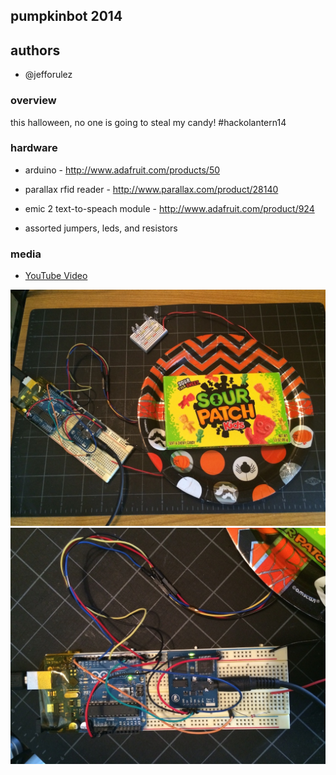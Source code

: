 
## pumpkinbot 2014

## authors

+ @jefforulez

### overview

this halloween, no one is going to steal my candy!  #hackolantern14
 
### hardware

- arduino - http://www.adafruit.com/products/50

- parallax rfid reader - http://www.parallax.com/product/28140

- emic 2 text-to-speach module - http://www.adafruit.com/product/924

- assorted jumpers, leds, and resistors

### media

+ [YouTube Video](https://www.youtube.com/watch?v=maNxQ23WhIE)

![](https://raw.githubusercontent.com/jefforulez/arduino_hacks/master/pumpkinbot2014/pics/wiring_01.JPG)
![](https://raw.githubusercontent.com/jefforulez/arduino_hacks/master/pumpkinbot2014/pics/wiring_02.JPG)

